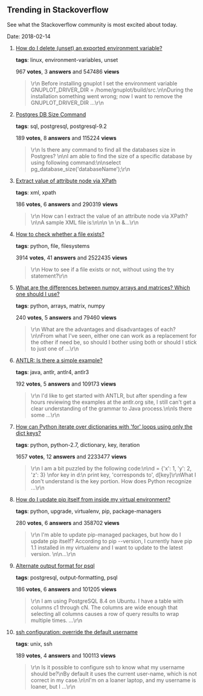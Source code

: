 ## Trending in Stackoverflow

See what the Stackoverflow community is most excited about today.

Date: 2018-02-14


1. [How do I delete (unset) an exported environment variable?](https://stackoverflow.com/questions/6877727/how-do-i-delete-unset-an-exported-environment-variable)

    **tags**: linux, environment-variables, unset
            
    967 **votes**, 3 **answers** and 547486 **views**

    > \r\n            Before installing gnuplot I set the environment variable GNUPLOT_DRIVER_DIR = /home/gnuplot/build/src.\n\nDuring the installation something went wrong; now I want to remove the GNUPLOT_DRIVER_DIR ...\r\n        

    
2. [Postgres DB Size Command](https://stackoverflow.com/questions/18907047/postgres-db-size-command)

    **tags**: sql, postgresql, postgresql-9.2
            
    189 **votes**, 8 **answers** and 115224 **views**

    > \r\n            Is there any command to find all the databases size in Postgres? \n\nI am able to find the size of a specific database by using following command:\n\nselect pg_database_size('databaseName');\r\n        

    
3. [Extract value of attribute node via XPath](https://stackoverflow.com/questions/4835891/extract-value-of-attribute-node-via-xpath)

    **tags**: xml, xpath
            
    186 **votes**, 6 **answers** and 290319 **views**

    > \r\n            How can I extract the value of an attribute node via XPath?\n\nA sample XML file is:\n\n<parents name='Parents'>\n  <Parent id='1' name='Parent_1'>\n    <Children name='Children'>\n      &...\r\n        

    
4. [How to check whether a file exists?](https://stackoverflow.com/questions/82831/how-to-check-whether-a-file-exists)

    **tags**: python, file, filesystems
            
    3914 **votes**, 41 **answers** and 2522435 **views**

    > \r\n            How to see if a file exists or not, without using the try statement?\r\n        

    
5. [What are the differences between numpy arrays and matrices? Which one should I use?](https://stackoverflow.com/questions/4151128/what-are-the-differences-between-numpy-arrays-and-matrices-which-one-should-i-u)

    **tags**: python, arrays, matrix, numpy
            
    240 **votes**, 5 **answers** and 79460 **views**

    > \r\n            What are the advantages and disadvantages of each?\n\nFrom what I've seen, either one can work as a replacement for the other if need be, so should I bother using both or should I stick to just one of ...\r\n        

    
6. [ANTLR: Is there a simple example?](https://stackoverflow.com/questions/1931307/antlr-is-there-a-simple-example)

    **tags**: java, antlr, antlr4, antlr3
            
    192 **votes**, 5 **answers** and 109173 **views**

    > \r\n            I'd like to get started with ANTLR, but after spending a few hours reviewing the examples at the antlr.org site, I still can't get a clear understanding of the grammar to Java process.\n\nIs there some ...\r\n        

    
7. [How can Python iterate over dictionaries with 'for' loops using only the dict keys?](https://stackoverflow.com/questions/3294889/how-can-python-iterate-over-dictionaries-with-for-loops-using-only-the-dict-ke)

    **tags**: python, python-2.7, dictionary, key, iteration
            
    1657 **votes**, 12 **answers** and 2233477 **views**

    > \r\n            I am a bit puzzled by the following code:\n\nd = {'x': 1, 'y': 2, 'z': 3} \nfor key in d:\n    print key, 'corresponds to', d[key]\r\nWhat I don't understand is the key portion. How does Python recognize ...\r\n        

    
8. [How do I update pip itself from inside my virtual environment?](https://stackoverflow.com/questions/15221473/how-do-i-update-pip-itself-from-inside-my-virtual-environment)

    **tags**: python, upgrade, virtualenv, pip, package-managers
            
    280 **votes**, 6 **answers** and 358702 **views**

    > \r\n            I'm able to update pip-managed packages, but how do I update pip itself? According to pip --version, I currently have pip 1.1 installed in my virtualenv and I want to update to the latest version. \n\n...\r\n        

    
9. [Alternate output format for psql](https://stackoverflow.com/questions/9604723/alternate-output-format-for-psql)

    **tags**: postgresql, output-formatting, psql
            
    186 **votes**, 6 **answers** and 101205 **views**

    > \r\n            I am using PostgreSQL 8.4 on Ubuntu. I have a table with columns c1 through cN. The columns are wide enough that selecting all columns causes a row of query results to wrap multiple times. ...\r\n        

    
10. [ssh configuration: override the default username](https://stackoverflow.com/questions/10197559/ssh-configuration-override-the-default-username)

    **tags**: unix, ssh
            
    189 **votes**, 4 **answers** and 100113 **views**

    > \r\n            Is it possible to configure ssh to know what my username should be?\nBy default it uses the current user-name, which is not correct in my case.\n\nI'm on a loaner laptop, and my username is loaner, but I ...\r\n        

    